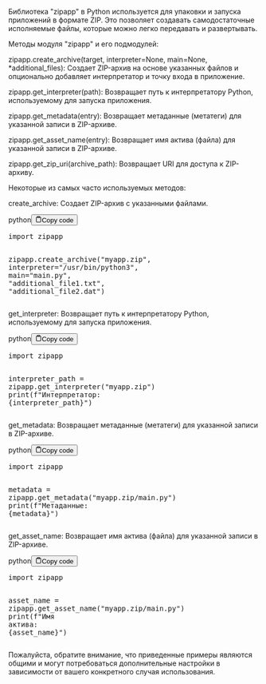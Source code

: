 <p>Библиотека "zipapp" в Python используется для упаковки и запуска приложений в формате ZIP.
Это позволяет создавать самодостаточные исполняемые файлы, которые можно легко передавать и развертывать.</p>
<p>Методы модуля "zipapp" и его подмодулей:</p>
<p>zipapp.create_archive(target, interpreter=None, main=None, *additional_files):
Создает ZIP-архив на основе указанных файлов и опционально добавляет интерпретатор и точку входа в приложение.</p>
<p>zipapp.get_interpreter(path):
Возвращает путь к интерпретатору Python, используемому для запуска приложения.</p>
<p>zipapp.get_metadata(entry):
Возвращает метаданные (метатеги) для указанной записи в ZIP-архиве.</p>
<p>zipapp.get_asset_name(entry):
Возвращает имя актива (файла) для указанной записи в ZIP-архиве.</p>
<p>zipapp.get_zip_uri(archive_path):
Возвращает URI для доступа к ZIP-архиву.</p>
<p>Некоторые из самых часто используемых методов:</p>
<p>create_archive: Создает ZIP-архив с указанными файлами.</p>
<div class="code-element"><div class="lang-line"><text>python</text><button class="copy-button" onclick="copyCode(this)"><svg stroke="currentColor" fill="none" stroke-width="2" viewBox="0 0 24 24" stroke-linecap="round" stroke-linejoin="round" class="h-4 w-4" height="1em" width="1em" xmlns="http://www.w3.org/2000/svg"><path d="M16 4h2a2 2 0 0 1 2 2v14a2 2 0 0 1-2 2H6a2 2 0 0 1-2-2V6a2 2 0 0 1 2-2h2"></path><rect x="8" y="2" width="8" height="4" rx="1" ry="1"></rect></svg><text>Copy code</text></button></div><div class="code"><div class="highlight"><pre><span></span><span class="kn">import</span> <span class="nn">zipapp</span>

<span class="n">zipapp</span><span class="o">.</span><span class="n">create_archive</span><span class="p">(</span><span class="s2">&quot;myapp.zip&quot;</span><span class="p">,</span> <span class="n">interpreter</span><span class="o">=</span><span class="s2">&quot;/usr/bin/python3&quot;</span><span class="p">,</span> <span class="n">main</span><span class="o">=</span><span class="s2">&quot;main.py&quot;</span><span class="p">,</span> <span class="s2">&quot;additional_file1.txt&quot;</span><span class="p">,</span> <span class="s2">&quot;additional_file2.dat&quot;</span><span class="p">)</span>
</pre></div></div></div>

<p>get_interpreter: Возвращает путь к интерпретатору Python, используемому для запуска приложения.</p>
<div class="code-element"><div class="lang-line"><text>python</text><button class="copy-button" onclick="copyCode(this)"><svg stroke="currentColor" fill="none" stroke-width="2" viewBox="0 0 24 24" stroke-linecap="round" stroke-linejoin="round" class="h-4 w-4" height="1em" width="1em" xmlns="http://www.w3.org/2000/svg"><path d="M16 4h2a2 2 0 0 1 2 2v14a2 2 0 0 1-2 2H6a2 2 0 0 1-2-2V6a2 2 0 0 1 2-2h2"></path><rect x="8" y="2" width="8" height="4" rx="1" ry="1"></rect></svg><text>Copy code</text></button></div><div class="code"><div class="highlight"><pre><span></span><span class="kn">import</span> <span class="nn">zipapp</span>

<span class="n">interpreter_path</span> <span class="o">=</span> <span class="n">zipapp</span><span class="o">.</span><span class="n">get_interpreter</span><span class="p">(</span><span class="s2">&quot;myapp.zip&quot;</span><span class="p">)</span>
<span class="nb">print</span><span class="p">(</span><span class="sa">f</span><span class="s2">&quot;Интерпретатор: </span><span class="si">{</span><span class="n">interpreter_path</span><span class="si">}</span><span class="s2">&quot;</span><span class="p">)</span>
</pre></div></div></div>

<p>get_metadata: Возвращает метаданные (метатеги) для указанной записи в ZIP-архиве.</p>
<div class="code-element"><div class="lang-line"><text>python</text><button class="copy-button" onclick="copyCode(this)"><svg stroke="currentColor" fill="none" stroke-width="2" viewBox="0 0 24 24" stroke-linecap="round" stroke-linejoin="round" class="h-4 w-4" height="1em" width="1em" xmlns="http://www.w3.org/2000/svg"><path d="M16 4h2a2 2 0 0 1 2 2v14a2 2 0 0 1-2 2H6a2 2 0 0 1-2-2V6a2 2 0 0 1 2-2h2"></path><rect x="8" y="2" width="8" height="4" rx="1" ry="1"></rect></svg><text>Copy code</text></button></div><div class="code"><div class="highlight"><pre><span></span><span class="kn">import</span> <span class="nn">zipapp</span>

<span class="n">metadata</span> <span class="o">=</span> <span class="n">zipapp</span><span class="o">.</span><span class="n">get_metadata</span><span class="p">(</span><span class="s2">&quot;myapp.zip/main.py&quot;</span><span class="p">)</span>
<span class="nb">print</span><span class="p">(</span><span class="sa">f</span><span class="s2">&quot;Метаданные: </span><span class="si">{</span><span class="n">metadata</span><span class="si">}</span><span class="s2">&quot;</span><span class="p">)</span>
</pre></div></div></div>

<p>get_asset_name: Возвращает имя актива (файла) для указанной записи в ZIP-архиве.</p>
<div class="code-element"><div class="lang-line"><text>python</text><button class="copy-button" onclick="copyCode(this)"><svg stroke="currentColor" fill="none" stroke-width="2" viewBox="0 0 24 24" stroke-linecap="round" stroke-linejoin="round" class="h-4 w-4" height="1em" width="1em" xmlns="http://www.w3.org/2000/svg"><path d="M16 4h2a2 2 0 0 1 2 2v14a2 2 0 0 1-2 2H6a2 2 0 0 1-2-2V6a2 2 0 0 1 2-2h2"></path><rect x="8" y="2" width="8" height="4" rx="1" ry="1"></rect></svg><text>Copy code</text></button></div><div class="code"><div class="highlight"><pre><span></span><span class="kn">import</span> <span class="nn">zipapp</span>

<span class="n">asset_name</span> <span class="o">=</span> <span class="n">zipapp</span><span class="o">.</span><span class="n">get_asset_name</span><span class="p">(</span><span class="s2">&quot;myapp.zip/main.py&quot;</span><span class="p">)</span>
<span class="nb">print</span><span class="p">(</span><span class="sa">f</span><span class="s2">&quot;Имя актива: </span><span class="si">{</span><span class="n">asset_name</span><span class="si">}</span><span class="s2">&quot;</span><span class="p">)</span>
</pre></div></div></div>

<p>Пожалуйста, обратите внимание, что приведенные примеры являются общими и могут потребоваться дополнительные настройки
в зависимости от вашего конкретного случая использования.</p>